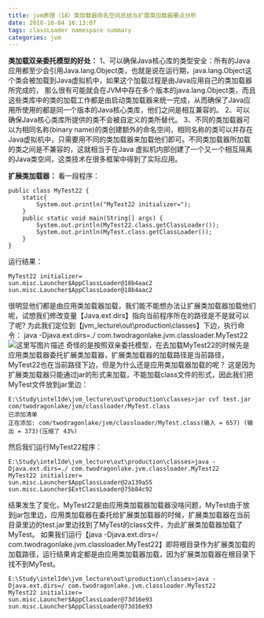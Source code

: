 ```yaml
---
title: jvm原理（18）类加载器命名空间总结与扩展类加载器要点分析
date: 2018-10-04 16:13:07
tags: classLoader namespace summary
categories: jvm
---
```


**类加载双亲委托模型的好处：**
1、可以确保Java核心库的类型安全：所有的Java应用都至少会引用Java.lang.Object类，也就是说在运行期，java.lang.Object这个类会被加载到Java虚拟机中，如果这个加载过程是由Java应用自己的类加载器所完成的，
那么很有可能就会在JVM中存在多个版本的java.lang.Object类，而且这些类库中的类的加载工作都是由启动类加载器来统一完成，从而确保了Java应用所使用的都是同一个版本的Java核心类库，他们之间是相互兼容的。
2、可以确保Java核心类库所提供的类不会被自定义的类所替代。
3、不同的类加载器可以为相同名称(binary name)的类创建额外的命名空间，相同名称的类可以并存在Java虚拟机中，只需要用不同的类加载器来加载他们即可。不同类加载器所加载的类之间是不兼容的，这就相当于在Java
虚拟机内部创建了一个又一个相互隔离的Java类空间，这类技术在很多框架中得到了实际应用。

**扩展类加载器：**
看一段程序：

```
public class MyTest22 {
    static{
        System.out.println("MyTest22 initializer=");
    }
    public static void main(String[] args) {
        System.out.println(MyTest22.class.getClassLoader());
        System.out.println(MyTest.class.getClassLoader());
    }
}

```
运行结果：

```
MyTest22 initializer=
sun.misc.Launcher$AppClassLoader@18b4aac2
sun.misc.Launcher$AppClassLoader@18b4aac2
```
很明显他们都是由应用类加载器加载，我们能不能想办法让扩展类加载器加载他们呢，试想我们修改变量【Java.ext.dirs】指向当前程序所在的路径是不是就可以了呢?
为此我们定位到【jvm_lecture\out\production\classes】下边，执行命令：
java -Djava.ext.dirs=./ com.twodragonlake.jvm.classloader.MyTest22
![这里写图片描述](20180406163908960.png)
奇怪的是按照双亲委托模型，在去加载MyTest22的时候先是应用类加载器委托扩展类加载器，扩展类加载器的加载路径是当前路径，MyTest22也在当前路径下边，但是为什么还是应用类加载器加载的呢？
这是因为扩展类加载器只能通过jar的形式来加载，不能加载class文件的形式，因此我们把MyTest文件放到jar里边：

```
E:\Study\intelIde\jvm_lecture\out\production\classes>jar cvf test.jar com/twodragonlake/jvm/classloader/MyTest.class
已添加清单
正在添加: com/twodragonlake/jvm/classloader/MyTest.class(输入 = 657) (输出 = 373)(压缩了 43%)
```
然后我们运行MyTest22程序：
```
E:\Study\intelIde\jvm_lecture\out\production\classes>java -Djava.ext.dirs=./ com.twodragonlake.jvm.classloader.MyTest22
MyTest22 initializer=
sun.misc.Launcher$AppClassLoader@2a139a55
sun.misc.Launcher$ExtClassLoader@75b84c92
```
结果发生了变化，MyTest22是由应用类加载器加载器没啥问题，MyTest由于放到jar包里边，应用类加载器在委托给扩展类加载器的时候，扩展类加载器在当前目录里边的test.jar里边找到了MyTest的class文件，为此扩展类加载器加载了MyTest。
如果我们运行【java -Djava.ext.dirs=/ com.twodragonlake.jvm.classloader.MyTest22】即将根目录作为扩展类加载的加载路径，运行结果肯定都是由应用类加载器加载，因为扩展类加载器在根目录下找不到MyTest。

```
E:\Study\intelIde\jvm_lecture\out\production\classes>java -Djava.ext.dirs=/ com.twodragonlake.jvm.classloader.MyTest22
MyTest22 initializer=
sun.misc.Launcher$AppClassLoader@73d16e93
sun.misc.Launcher$AppClassLoader@73d16e93
```

